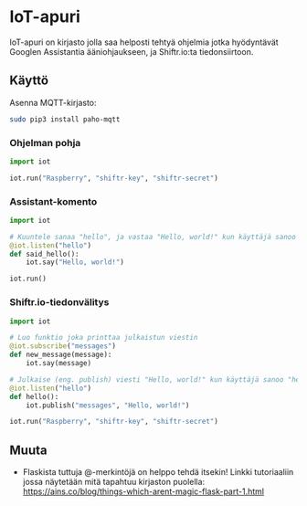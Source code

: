 # IoT-apuri
IoT-apuri on kirjasto jolla saa helposti tehtyä ohjelmia jotka hyödyntävät Googlen Assistantia ääniohjaukseen, ja Shiftr.io:ta tiedonsiirtoon.

## Käyttö
Asenna MQTT-kirjasto:
```sh
sudo pip3 install paho-mqtt
```

### Ohjelman pohja
```python
import iot

iot.run("Raspberry", "shiftr-key", "shiftr-secret")
```

### Assistant-komento
```python
import iot

# Kuuntele sanaa "hello", ja vastaa "Hello, world!" kun käyttäjä sanoo sen
@iot.listen("hello")
def said_hello():
    iot.say("Hello, world!")

iot.run()
```

### Shiftr.io-tiedonvälitys
```python
import iot

# Luo funktio joka printtaa julkaistun viestin
@iot.subscribe("messages")
def new_message(message):
    iot.say(message)

# Julkaise (eng. publish) viesti "Hello, world!" kun käyttäjä sanoo "hello"
@iot.listen("hello")
def hello():
    iot.publish("messages", "Hello, world!")

iot.run("Raspberry", "shiftr-key", "shiftr-secret")
```


## Muuta
- Flaskista tuttuja @-merkintöjä on helppo tehdä itsekin! Linkki tutoriaaliin jossa näytetään mitä tapahtuu kirjaston puolella: https://ains.co/blog/things-which-arent-magic-flask-part-1.html
